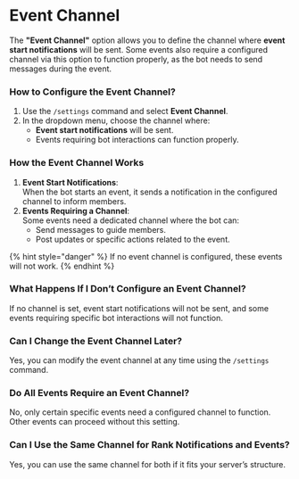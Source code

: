 # Event Channel

The **"Event Channel"** option allows you to define the channel where **event start notifications** will be sent. Some events also require a configured channel via this option to function properly, as the bot needs to send messages during the event.

### How to Configure the Event Channel?

1. Use the `/settings` command and select **Event Channel**.
2. In the dropdown menu, choose the channel where:
   * **Event start notifications** will be sent.
   * Events requiring bot interactions can function properly.

### How the Event Channel Works

1. **Event Start Notifications**:\
   When the bot starts an event, it sends a notification in the configured channel to inform members.
2. **Events Requiring a Channel**:\
   Some events need a dedicated channel where the bot can:
   * Send messages to guide members.
   * Post updates or specific actions related to the event.

{% hint style="danger" %}
If no event channel is configured, these events will not work.
{% endhint %}

### What Happens If I Don’t Configure an Event Channel?

If no channel is set, event start notifications will not be sent, and some events requiring specific bot interactions will not function.

### Can I Change the Event Channel Later?

Yes, you can modify the event channel at any time using the `/settings` command.

### Do All Events Require an Event Channel?

No, only certain specific events need a configured channel to function. Other events can proceed without this setting.

### Can I Use the Same Channel for Rank Notifications and Events?

Yes, you can use the same channel for both if it fits your server’s structure.
